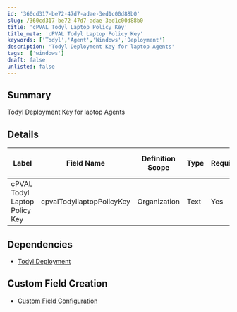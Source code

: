 ```yaml
---
id: '360cd317-be72-47d7-adae-3ed1c00d88b0'
slug: /360cd317-be72-47d7-adae-3ed1c00d88b0
title: 'cPVAL Todyl Laptop Policy Key'
title_meta: 'cPVAL Todyl Laptop Policy Key'
keywords: ['Todyl','Agent','Windows','Deployment']
description: 'Todyl Deployment Key for laptop Agents'
tags:  ['windows']
draft: false
unlisted: false
---
```


## Summary
Todyl Deployment Key for laptop Agents

## Details

| Label                         | Field Name                | Definition Scope | Type | Required | Default Value | Technician Permission | Automation Permission | API Permission | Description                            | Tool Tip | Footer Text | Custom Field Tab Name |
| ----------------------------- | ------------------------- | ---------------- | ---- | -------- | ------------- | --------------------- | --------------------- | -------------- | -------------------------------------- | -------- | ----------- | --------------------- |
| cPVAL Todyl Laptop Policy Key | cpvalTodyllaptopPolicyKey | Organization     | Text | Yes      | -             | Editable              | Read/Write            | Read/Write     | Todyl Deployment Key for laptop Agents | -        | -           | Todyl Deployment      |

## Dependencies
- [Todyl Deployment](/docs/3ed0cf6e-1e51-419e-8fd3-5d689ef6f629)

## Custom Field Creation

- [Custom Field Configuration](https://github.com/ProVal-Tech/ninjarmm/blob/main/custom-fields/cpval-todyl-laptop-policy-key.toml)
